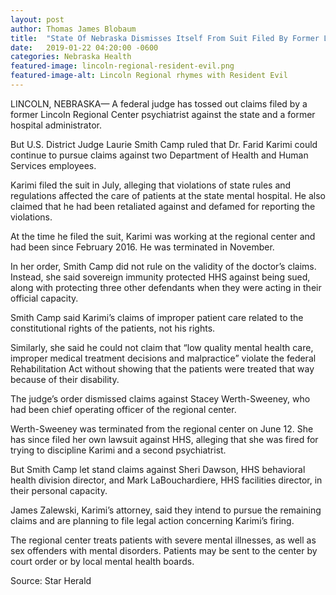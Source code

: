 ```yaml
---
layout: post
author: Thomas James Blobaum 
title:  "State Of Nebraska Dismisses Itself From Suit Filed By Former Lincoln Regional Center Psychiatrist"
date:   2019-01-22 04:20:00 -0600
categories: Nebraska Health
featured-image: lincoln-regional-resident-evil.png
featured-image-alt: Lincoln Regional rhymes with Resident Evil  
---
```

LINCOLN, NEBRASKA— A federal judge has tossed out claims filed by a former Lincoln Regional Center psychiatrist against the state and a former hospital administrator.

But U.S. District Judge Laurie Smith Camp ruled that Dr. Farid Karimi could continue to pursue claims against two Department of Health and Human Services employees.

Karimi filed the suit in July, alleging that violations of state rules and regulations affected the care of patients at the state mental hospital. He also claimed that he had been retaliated against and defamed for reporting the violations.

At the time he filed the suit, Karimi was working at the regional center and had been since February 2016. He was terminated in November.

In her order, Smith Camp did not rule on the validity of the doctor’s claims. Instead, she said sovereign immunity protected HHS against being sued, along with protecting three other defendants when they were acting in their official capacity.

Smith Camp said Karimi’s claims of improper patient care related to the constitutional rights of the patients, not his rights.

Similarly, she said he could not claim that “low quality mental health care, improper medical treatment decisions and malpractice” violate the federal Rehabilitation Act without showing that the patients were treated that way because of their disability.

The judge’s order dismissed claims against Stacey Werth-Sweeney, who had been chief operating officer of the regional center.

Werth-Sweeney was terminated from the regional center on June 12. She has since filed her own lawsuit against HHS, alleging that she was fired for trying to discipline Karimi and a second psychiatrist.

But Smith Camp let stand claims against Sheri Dawson, HHS behavioral health division director, and Mark LaBouchardiere, HHS facilities director, in their personal capacity.

James Zalewski, Karimi’s attorney, said they intend to pursue the remaining claims and are planning to file legal action concerning Karimi’s firing.

The regional center treats patients with severe mental illnesses, as well as sex offenders with mental disorders. Patients may be sent to the center by court order or by local mental health boards.

Source: Star Herald